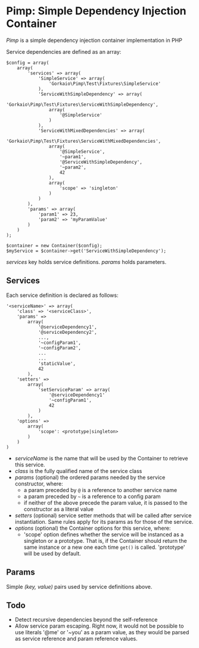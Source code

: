 Pimp: Simple Dependency Injection Container
===========================================

_Pimp_ is a simple dependency injection container implementation in PHP

Service dependencies are defined as an array:

    $config = array(
        array(
            'services' => array(
                'SimpleService' => array(
                    'Gorkaio\Pimp\Test\Fixtures\SimpleService'
                ),
                'ServiceWithSimpleDependency' => array(
                    'Gorkaio\Pimp\Test\Fixtures\ServiceWithSimpleDependency',
                    array(
                        '@SimpleService'
                    )
                ),
                'ServiceWithMixedDependencies' => array(
                    'Gorkaio\Pimp\Test\Fixtures\ServiceWithMixedDependencies',
                    array(
                        '@SimpleService',
                        '~param1',
                        '@ServiceWithSimpleDependency',
                        '~param2',
                        42
                    ),
                    array(
                        'scope' => 'singleton'
                    )
                )
            ),
            'params' => array(
                'param1' => 23,
                'param2' => 'myParamValue'
            )
        )
    );

    $container = new Container($config);
    $myService = $container->get('ServiceWithSimpleDependency');

_services_ key holds service definitions. _params_ holds parameters.

Services
--------

Each service definition is declared as follows:

    '<serviceName>' => array(
        'class' => '<serviceClass>',
        'params' =>
            array(
                '@serviceDependency1',
                '@serviceDependency2',
                ...,
                '~configParam1',
                '~configParam2',
                ...
                ...
                'staticValue',
                42
            ),
        'setters' =>
            array(
                'setServiceParam' => array(
                    '@serviceDependency1'
                    '~configParam1',
                    42
                )
            ),
        'options' =>
            array(
                'scope': <prototype|singleton>
            )
        )
    )

- _serviceName_ is the name that will be used by the Container to retrieve this service.
- _class_ is the fully qualified name of the service class
- _params_ (optional) the ordered params needed by the service constructor, where:
	- a param preceded by `@` is a reference to another service name
	- a param preceded by `~` is a reference to a config param
	- if neither of the above precede the param value, it is passed to the constructor as a literal value
- _setters_ (optional) service setter methods that will be called after service instantiation. Same rules apply for its params as for those of the service.
- _options_ (optional) the Container options for this service, where:
	- 'scope' option defines whether the service will be instanced as a singleton or a prototype. That is, if the Container should return the same instance or a new one each time `get()` is called. 'prototype' will be used by default.


Params
------
Simple _(key, value)_ pairs used by service definitions above.

Todo
----
- Detect recursive dependencies beyond the self-reference
- Allow service param escaping. Right now, it would not be possible to use literals '@me' or '~you' as a param value,
as they would be parsed as service reference and param reference values.